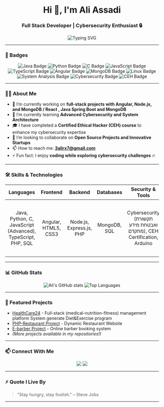 <h1 align="center">Hi 👋, I'm Ali Assadi</h1>
<h3 align="center">Full Stack Developer | Cybersecurity Enthusiast 🔒</h3>

<p align="center">
  <img src="https://readme-typing-svg.demolab.com?font=Fira+Code&weight=500&pause=1000&center=true&vCenter=true&width=435&lines=Full+Stack+Developer;Cybersecurity+and+Linux+Lover;System+Analysis+Expert;Certified+Ethical+Hacker+%28CEH%29;Always+Learning+New+Technologies" alt="Typing SVG" />
</p>

---

### 🏅 Badges

<p align="center">
  <img src="https://img.shields.io/badge/Java-Expert-informational?style=for-the-badge&logo=java&logoColor=white&color=red" alt="Java Badge"/>
  <img src="https://img.shields.io/badge/Python-Advanced-informational?style=for-the-badge&logo=python&logoColor=white&color=blue" alt="Python Badge"/>
  <img src="https://img.shields.io/badge/C-Language-informational?style=for-the-badge&logo=c&logoColor=white&color=00599C" alt="C Badge"/>
  <img src="https://img.shields.io/badge/JavaScript-Advanced-informational?style=for-the-badge&logo=javascript&logoColor=white&color=F7DF1E" alt="JavaScript Badge"/>
  <img src="https://img.shields.io/badge/TypeScript-Professional-informational?style=for-the-badge&logo=typescript&logoColor=white&color=3178C6" alt="TypeScript Badge"/>
  <img src="https://img.shields.io/badge/Angular-Developer-informational?style=for-the-badge&logo=angular&logoColor=white&color=DD0031" alt="Angular Badge"/>
  <img src="https://img.shields.io/badge/MongoDB-Database%20Expert-informational?style=for-the-badge&logo=mongodb&logoColor=white&color=47A248" alt="MongoDB Badge"/>
  <img src="https://img.shields.io/badge/Linux-Enthusiast-informational?style=for-the-badge&logo=linux&logoColor=white&color=FCC624" alt="Linux Badge"/>
  <img src="https://img.shields.io/badge/System%20Analysis-Specialist-informational?style=for-the-badge&logo=knowledgebase&logoColor=white&color=orange" alt="System Analysis Badge"/>
  <img src="https://img.shields.io/badge/Cybersecurity-Security%20Focused-informational?style=for-the-badge&logo=security&logoColor=white&color=black" alt="Cybersecurity Badge"/>
  <img src="https://img.shields.io/badge/Certified%20Ethical%20Hacker-CEH-informational?style=for-the-badge&logo=hackaday&logoColor=white&color=8A2BE2" alt="CEH Badge"/>
</p>

---

### 🧑‍💻 About Me
- 🔭 I’m currently working on **full-stack projects with Angular, Node.js, and MongoDB / React , Java Spring Boot and MongoDB**
- 🌱 I’m currently learning **Advanced Cybersecurity and System Architecture**
- 🎓 I have completed a **Certified Ethical Hacker (CEH) course** to enhance my cybersecurity expertise
- 👯 I’m looking to collaborate on **Open Source Projects and Innovative Startups**
- 📫 How to reach me: **[3alirx7@gmail.com](mailto:3alirx7@gmail.com)**
- ⚡ Fun fact: I enjoy **coding while exploring cybersecurity challenges** 🔥

---

### 🛠️ Skills & Technologies
<div align="center">
  
| Languages | Frontend | Backend | Databases | Security & Tools | Systems |
| :---: | :---: | :---: | :---: | :---: | :---: |
| Java, Python, C, JavaScript (Advanced), TypeScript, PHP, SQL | Angular, HTML5, CSS3 | Node.js, Express.js, PHP | MongoDB, SQL | Cybersecurity (תקשורת ואבטחת מידע מתקדם), CEH Certification, Arduino | Linux, Operating Systems (מערכות הפעלה), System Analysis (ניתוח מערכות) |

</div>

---

### 📊 GitHub Stats
<div align="center">
  <img src="https://github-readme-stats.vercel.app/api?username=Ali-Assadi&show_icons=true&theme=radical" alt="Ali's GitHub stats" />
  <img src="https://github-readme-stats.vercel.app/api/top-langs/?username=Ali-Assadi&layout=compact&theme=radical" alt="Top Languages" />
</div>

---

### 🚀 Featured Projects
- [HealthCare24](https://github.com/Ali-Assadi/HealthCare24) - Full-stack (medical-nutrition-fitness) management platform System generate Diet&Exercise program
- [PHP-Restaurant Project](https://github.com/Khader1jeries/PHP-Resturant-Project) - Dynamic Restaurant Website
- [E-barber Project](https://github.com/Ali-Assadi/E-barber-project) - Online barber booking system
- *(More projects available in my repositories!)*

---

### 📫 Connect With Me
<p align="center">
  <a href="mailto:3alirx7@gmail.com"><img src="https://img.shields.io/badge/-Email-D14836?style=for-the-badge&logo=gmail&logoColor=white"></a>
  <a href="https://github.com/Ali-Assadi"><img src="https://img.shields.io/badge/GitHub-100000?style=for-the-badge&logo=github&logoColor=white"></a>
</p>

---

### ⚡ Quote I Live By
> "Stay hungry, stay foolish." – Steve Jobs

---
